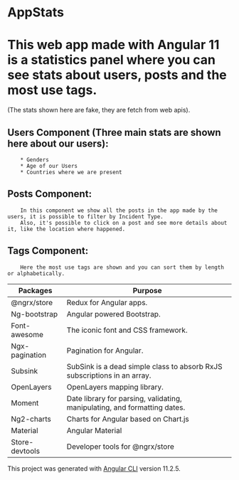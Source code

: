 # AppStats

# This web app made with Angular 11 is a statistics panel where you can see stats about users, posts and the most use tags.

<!--- ## If you want to see the live demo, click [here](https://javieragustinale.github.io/AppStats/)!! --->


 (The stats shown here are fake, they are fetch from web apis).
 ## Users Component (Three main stats are shown here about our users):
        * Genders 
        * Age of our Users
        * Countries where we are present
 ## Posts Component:
        In this component we show all the posts in the app made by the users, it is possible to filter by Incident Type.
        Also, it's possible to click on a post and see more details about it, like the location where happened.
 ## Tags Component:
        Here the most use tags are shown and you can sort them by length or alphabetically.
    


Packages |   Purpose
---------------- | ----------------
@ngrx/store   | Redux for Angular apps.
Ng-bootstrap |  Angular powered Bootstrap.
Font-awesome  | The iconic font and CSS framework.
Ngx-pagination | Pagination for Angular.
Subsink   |  SubSink is a dead simple class to absorb RxJS subscriptions in an array.
OpenLayers | OpenLayers mapping library.
Moment  | Date library for parsing, validating, manipulating, and formatting dates.
Ng2-charts | Charts for Angular based on Chart.js
Material  | Angular Material
Store-devtools | Developer tools for @ngrx/store

This project was generated with [Angular CLI](https://github.com/angular/angular-cli) version 11.2.5.


